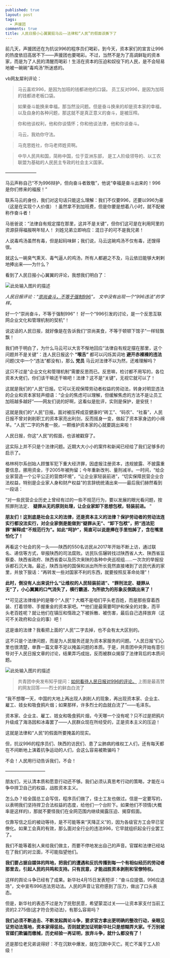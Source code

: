```yaml
---
published: true
layout: post
tags:
  - 声援团
comments: true
title: 人民日报小心翼翼挺马云——法律和“人民”的假面该撕下了
---
```


前几天，声援团还在为抗议996的程序员们喝彩，到今天，资本家们的宣言让996的热度依旧高居不下——声援团也要喝彩。不过，当然不是为了高调鲜耻的资本家，而是为了人民的清醒而喝彩！生活在资本的压迫和奴役下的人民，是不会轻易地被一碗碗“毒鸡汤”所迷惑的。

vb网友犀利评论：

> 马云喜欢996，是因为加班的钱都进他的口袋。 员工反对996，是因为加班的钱都进老板口袋。

> 如果奋斗能换来幸福，那当然没问题。但是奋斗换来的却是资本家的幸福，以及自身的各种问题，那这就不是真正意义的奋斗，是被压榨。

> 你和他谈权利，他和你谈情怀；你和他谈法律，他和你谈奋斗。

> 马云，我劝你守法。

> 马克思姓社，你马老师姓资啊。

> 中华人民共和国，简称中国，位于亚洲东部， 是工人阶级领导的、以工农联盟为基础的人民民主专政的社会主义国家。

———————

马云声称自己“不为996辩护，但向奋斗者致敬”，他说“幸福是奋斗出来的！996是你们修来的福报！”

联系马云的身份，我们对这句话只能这么理解：我们不仅要996，还要以996为豪（这是在实现个人价值）！虽然拿不到加班费，但是你要是想着八小时，就不配被称作奋斗者！

马爸爸说：“法律自有规定摆在那里，这并不是关键”，但你们这可是在利用阿里的资源获得福报啊年轻人！
刘姓兄弟立即响应：混日子的可不是我兄弟！

人说毒鸡汤虽然有毒，但是起码味鲜；我们说，马云这碗鸡汤不仅有毒，还馊得很。

就这么一碗臭气熏天、毒气逼人的鸡汤，所有人都避之不及，马云依旧能够大剌剌地捧出来——为什么？

看到了人民日报小心翼翼的评论，我想我们明白了：

![此处输入图片的描述][1]

*人民日报评论：“[崇尚奋斗，不等于强制996][2]”。
文中没有出现一个“996违法”的字样。*

好一个“崇尚奋斗，不等于强制996”！
好一个“996引发的讨论，是一个反思互联网企业文化和管理机制的契机”！

说这话的人民日报，就好像是在告诉我们“崇尚美食，不等于顿顿下馆子”一样轻飘飘！

我们终于明白了，为什么马云可以大言不惭地回应“法律自有规定摆在那里，这个问题并不是关键”：连人民日报这个 **“喉舌”** 都可以闪烁其词地 **避开赤裸裸的违法** 问题(文中一个“违法”都没有)，那么 **党员** 马云对法律不以为然，还难理解吗？

这只不过是“企业文化和管理机制”需要反思而已。反思嘛，检讨都不用写的，各位资本大佬们，你们该干嘛还干嘛吧！法律？这不是“关键”，无视它就可以了！

这就是我们的“人民”日报。它可以无视保障劳动者权益的劳动法，转身对明显违法的企业和资本家轻声细语：“企业的焦虑可以理解，但缓解焦虑的方法不是让员工加班越多越好”——网友们说的好啊，这看似是批评，实则是保护，是安抚！

这就是我们的“人民”日报。面对被压榨成亚健康的“砖工”、“码农”、“社畜”，人民日报不曾对剥削职工的资本家亮出利剑，反而摇身一变，做起了资本家身边的小绵羊。“人民”二字的外套一脱，一颗维护资本家的心就要跳出来啦！

人民日报，你这“人民”的假面，也该被戳穿了。

这实际上并不只是个法律问题。近期大大小小的案件和新闻已经给了我们足够多的启示了。

格林柯尔系创始人顾雏军犯下重大经济罪，因虚报注册资本，违规披露、不披露重要信息，挪用资金，于2005年被拘留；今年重新改判、量刑减半。一时间，“给企业家营造一个公平公正的营商环境”，“让企业家轻装前进”，“切实保障民营企业合法权益，特别是企业家人身和财产权益”的言辞统统涌出来——最后我们赫然看到一段话：

“对一些民营企业历史上曾经有过的一些不规范行为，要以发展的眼光看问题，按照罪刑法定、 **疑罪从无的原则处理，让企业家卸下思想包袱，轻装前进。** ”

**朋友们！这到底是社会主义的法律，还是资本主义的法律？保护劳动者的劳动法连实行都没法实行，对企业家倒是能做到“疑罪从无”、“卸下包袱”，把“违法犯罪”解释成“不规范行为”。如此“呵护”，简直可以说是捧在手里怕掉了，含在嘴里怕化了！**

再看这个社会的另一头——陕西的550名访民从2017年开始不断上访，通过联名、递信等方式，举报陕西的司法腐败。访民队伍辗转找过陕西省人大、陕西省监察委、陕西省政府、陕西省委以及历次来陕的各种中央巡视组……一次次的举报投诉都石沉大海。最近，陕西当地的国保和派出所所长竟然直接堵到了访民代表的家里，并放下狠话：“再转发一些对国家不利的东西，就要按照反革命处理”！

**此时，倒没有人出来说什么“让维权的人民轻装前进”、“罪刑法定、疑罪从无”了，小心翼翼的口气消失了，横行霸道、为所欲为的形象反倒跳出来了！**

**可见这法律维护的是哪个“人民”？大概不是咱们平头老百姓，而是那些穿着西装、打着领带、手握重金的资本家吧。**他们是最需要呵护和保全的对象，而平头老百姓呢？就让他们在镇压和惰政之下被拆散、被伤害，最后自己选择放弃（这可不关政府和企业的事）吧！

这是谁的法律？我看把上面的“人民”二字去掉，也不会有太大区别的。

这不只是个法律问题，而是为人民服务还是为资本家服务的问题。“人民日报”们心里也很清楚，单靠一篇文章不足以掩盖问题的本质。于是，共青团中央开始有意引导对于人民日报文章的讨论，结果弄巧成拙，反而被群众揭穿了法律背后的本质问题。

![此处输入图片的描述][4]

> 共青团中央发布知乎提问：[如何看待人民日报对996的评论。][3]
上图是最高赞的网友回答——烈士的鲜血白流了

“我不想哪一天，中国的大地上再出现人剥削人的现象，再出现资本家、企业主、雇工、妓女和吸食鸦片烟；如果那样，许多烈士的血就白流了”——毛泽东。

资本家、企业主、雇工、妓女和吸食鸦片烟，今天哪一个没有呢？只不过是把鸦片升级成了海洛因和冰毒罢了——人民群众现在所经受的，正是资本主义的压迫！

这就是法律和“人民”的假面所要掩盖的现实。

但，抗议996的程序员们、陕西的访民们、患了尘肺病的维权工人们，还有每天都在不间断地上演着抗争运动的人们，会这么容易被欺骗吗？

不会！人民用行动告诉我们，不会！

—————————

朋友们，光认清本质和愿意行动还不够。我们必须认真思考行动的策略，才能在斗争中捍卫自己的权益，战胜资本主义。

怎么办？给全国总工会写信，程序员们做了，佳士工友也做过。信是一定要写的，以表明我们坚持捍卫合法权益的态度，给他们一个台阶下。如果他们不领情(大概率是这样的)，那就不要怪我们在全网范围内继续揭露压迫、揭穿假面。

仅靠写信之后的被动等待，是不可能等来“天降正义”的，因为各级官方工会早已官僚化。如果工会真的有效，那么面对全行业的违法996，它早就组织起全行业罢工了。

我们不能等着别人来给我们做主，而要不停地发出自己的声音。官媒和法律已经站在了我们的对立面，不可能指望他们。

**我们要占据自媒体的阵地，把我们的遭遇和反抗传播到每一个有相似经历的劳动者那里去，引起人民的共鸣和支持。只有民意，才能战胜资本剥削和官僚特权。**

这样的舆论斗争已经有了成果。新华社4月15日发表短评：“奋斗应提倡，996应退场”，文中宣布996违法劳动法。人民的声音让官府感到了压力，做出了口头表态。

但是，新华社的表态不过是为了抚慰民意，希望蒙混过关——让资本家支付当前工资的2.275倍(这才符合劳动法)，有那么容易吗？

**我们必须不断追击、不断发起舆论斗争，要求官方拿出更明确的整改行动，亲眼见证劳动法落地，资本家得惩处。否则就更加证明新华社只是想糊弄大家。千万别被官媒们欺骗而缴械，历史经验一再证明，放弃斗争，就什么都没有了！**

还是那位老兄弟说得好：不在沉默中爆发，就在沉默中灭亡。死亡不属于工人阶级！


  [1]: https://i.loli.net/2019/04/17/5cb6a440221fd.jpg
  [2]: https://media.weibo.cn/article?id=2309404360947027344911
  [3]: https://www.zhihu.com/question/319952503/answer/652450931
  [4]: https://i.loli.net/2019/04/16/5cb58757a03a4.jpg
